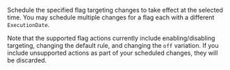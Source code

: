 Schedule the specified flag targeting changes to take effect at the selected time. You may schedule multiple changes for a flag each with a different `ExecutionDate`.

Note that the supported flag actions currently include enabling/disabling targeting, changing the default rule, and changing the `off` variation. If you include unsupported actions as part of your scheduled changes, they will be discarded.